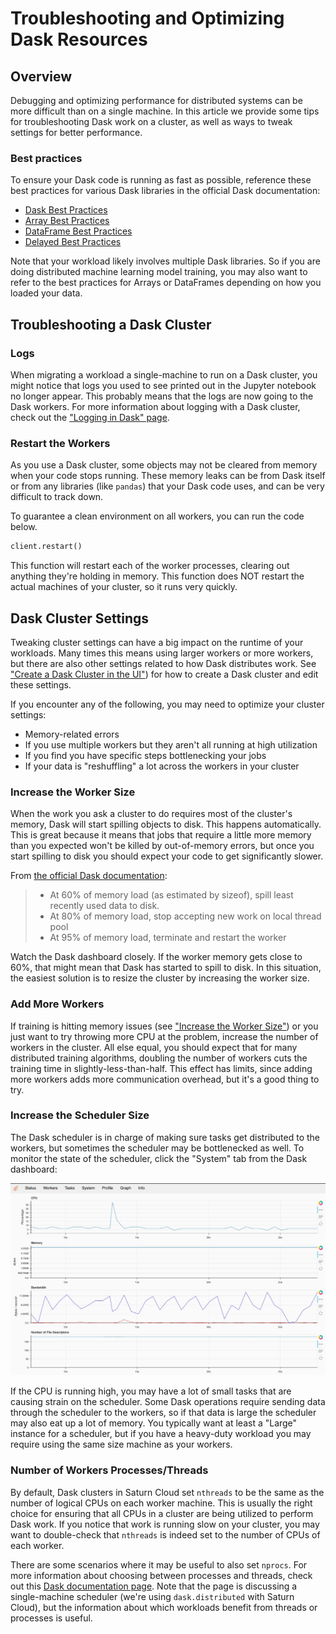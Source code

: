 # Troubleshooting and Optimizing Dask Resources

## Overview

Debugging and optimizing performance for distributed systems can be more difficult than on a single machine. In this article we provide some tips for troubleshooting Dask work on a cluster, as well as ways to tweak settings for better performance.

### Best practices

To ensure your Dask code is running as fast as possible, reference these best practices for various Dask libraries in the official Dask documentation:

- <a href="https://docs.dask.org/en/latest/best-practices.html" target="_blank" rel="noopener">Dask Best Practices</a>
- <a href="https://docs.dask.org/en/latest/array-best-practices.html" target="_blank" rel="noopener">Array Best Practices</a>
- <a href="https://docs.dask.org/en/latest/dataframe-best-practices.html" target="_blank" rel="noopener">DataFrame Best Practices</a>
- <a href="https://docs.dask.org/en/latest/delayed-best-practices.html" target="_blank" rel="noopener">Delayed Best Practices</a>

Note that your workload likely involves multiple Dask libraries. So if you are doing distributed machine learning model training, you may also want to refer to the best practices for Arrays or DataFrames depending on how you loaded your data.

## Troubleshooting a Dask Cluster

### Logs

When migrating a workload a single-machine to run on a Dask cluster, you might notice that logs you used to see printed out in the Jupyter notebook no longer appear. This probably means that the logs are now going to the Dask workers. For more information about logging with a Dask cluster, check out the ["Logging in Dask" page](<docs/user-guide/examples/python/dask/special-topics/qs-special-topics-logging.md>).

### Restart the Workers

As you use a Dask cluster, some objects may not be cleared from memory when your code stops running. These memory leaks can be from Dask itself or from any libraries (like `pandas`) that your Dask code uses, and can be very difficult to track down.

To guarantee a clean environment on all workers, you can run the code below.

```python
client.restart()
```

This function will restart each of the worker processes, clearing out anything they're holding in memory. This function does NOT restart the actual machines of your cluster, so it runs very quickly.


## Dask Cluster Settings

Tweaking cluster settings can have a big impact on the runtime of your workloads. Many times this means using larger workers or more workers, but there are also other settings related to how Dask distributes work. See ["Create a Dask Cluster in the UI"](<docs/user-guide/how-to/create_dask_cluster.md>)) for how to create a Dask cluster and edit these settings.

If you encounter any of the following, you may need to optimize your cluster settings:
* Memory-related errors
* If you use multiple workers but they aren't all running at high utilization
* If you find you have specific steps bottlenecking your jobs
* If your data is "reshuffling" a lot across the workers in your cluster

### Increase the Worker Size

When the work you ask a cluster to do requires most of the cluster's memory, Dask will start spilling objects to disk. This happens automatically. This is great because it means that jobs that require a little more memory than you expected won't be killed by out-of-memory errors, but once you start spilling to disk you should expect your code to get significantly slower.

From <a href="https://distributed.dask.org/en/latest/worker.html#memory-management" target="_blank" rel="noopener">the official Dask documentation</a>:

> * At 60% of memory load (as estimated by sizeof), spill least recently used data to disk.
> * At 80% of memory load, stop accepting new work on local thread pool
> * At 95% of memory load, terminate and restart the worker

Watch the Dask dashboard closely. If the worker memory gets close to 60%, that might mean that Dask has started to spill to disk. In this situation, the easiest solution is to resize the cluster by increasing the worker size.

### Add More Workers

If training is hitting memory issues (see ["Increase the Worker Size"](<docs/api-guide/for-platform-engineers.md#increase-the-worker-size>)) or you just want to try throwing more CPU at the problem, increase the number of workers in the cluster. All else equal, you should expect that for many distributed training algorithms, doubling the number of workers cuts the training time in slightly-less-than-half. This effect has limits, since adding more workers adds more communication overhead, but it's a good thing to try.


### Increase the Scheduler Size

The Dask scheduler is in charge of making sure tasks get distributed to the workers, but sometimes the scheduler may be bottlenecked as well. To monitor the state of the scheduler, click the "System" tab from the Dask dashboard:

<img src="/images/docs/scheduler.webp" alt="Dask Dashboard Scheduler" class="doc-image">

If the CPU is running high, you may have a lot of small tasks that are causing strain on the scheduler. Some Dask operations require sending data through the scheduler to the workers, so if that data is large the scheduler may also eat up a lot of memory. You typically want at least a "Large" instance for a scheduler, but if you have a heavy-duty workload you may require using the same size machine as your workers.


### Number of Workers Processes/Threads

By default, Dask clusters in Saturn Cloud set `nthreads` to be the same as the number of logical CPUs on each worker machine. This is usually the right choice for ensuring that all CPUs in a cluster are being utilized to perform Dask work. If you notice that work is running slow on your cluster, you may want to double-check that `nthreads` is indeed set to the number of CPUs of each worker.

There are some scenarios where it may be useful to also set `nprocs`. For more information about choosing between processes and threads, check out this <a href="https://docs.dask.org/en/latest/scheduling.html" target="_blank" rel="noopener">Dask documentation page</a>. Note that the page is discussing a single-machine scheduler (we're using `dask.distributed` with Saturn Cloud), but the information about which workloads benefit from threads or processes is useful.
